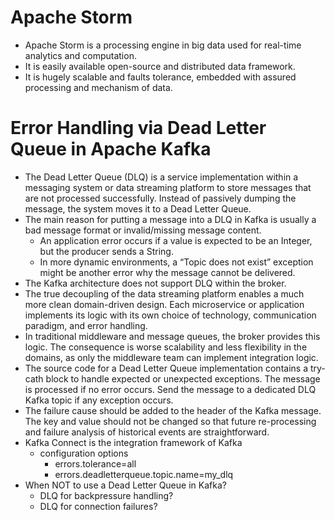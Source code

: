 # Apache Storm
* Apache Storm is a processing engine in big data used for real-time analytics and computation. 
* It is easily available open-source and distributed data framework.
* It is hugely scalable and faults tolerance, embedded with assured processing and mechanism of data.

# Error Handling via Dead Letter Queue in Apache Kafka
* The Dead Letter Queue (DLQ) is a service implementation within a messaging system or data streaming platform to store messages that are not processed successfully. Instead of passively dumping the message, the system moves it to a Dead Letter Queue.
* The main reason for putting a message into a DLQ in Kafka is usually a bad message format or invalid/missing message content.
  * An application error occurs if a value is expected to be an Integer, but the producer sends a String. 
  * In more dynamic environments, a “Topic does not exist” exception might be another error why the message cannot be delivered.
* The Kafka architecture does not support DLQ within the broker.
* The true decoupling of the data streaming platform enables a much more clean domain-driven design. Each microservice or application implements its logic with its own choice of technology, communication paradigm, and error handling.
* In traditional middleware and message queues, the broker provides this logic. The consequence is worse scalability and less flexibility in the domains, as only the middleware team can implement integration logic.
* The source code for a Dead Letter Queue implementation contains a try-cath block to handle expected or unexpected exceptions. The message is processed if no error occurs. Send the message to a dedicated DLQ Kafka topic if any exception occurs.
* The failure cause should be added to the header of the Kafka message. The key and value should not be changed so that future re-processing and failure analysis of historical events are straightforward.
* Kafka Connect is the integration framework of Kafka
  * configuration options 
    * errors.tolerance=all
    * errors.deadletterqueue.topic.name=my_dlq
* When NOT to use a Dead Letter Queue in Kafka?
  * DLQ for backpressure handling?
  * DLQ for connection failures?

